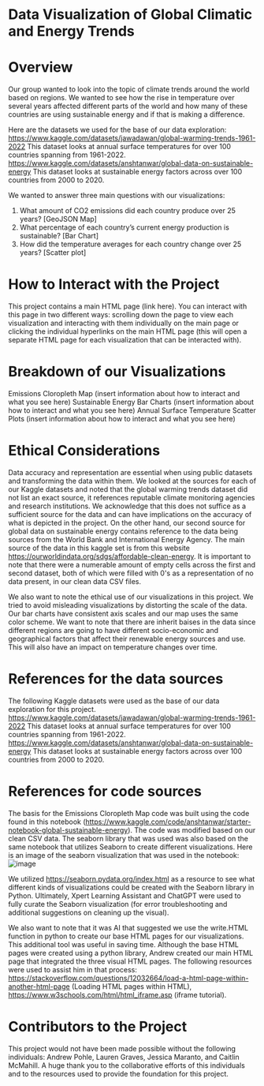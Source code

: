 # Data Visualization of Global Climatic and Energy Trends

# Overview
  Our group wanted to look into the topic of climate trends around the world based on regions. We wanted to see how the rise in temperature over several years affected different parts of the world and how many of these countries are using sustainable energy and if that is making a difference.

Here are the datasets we used for the base of our data exploration:
https://www.kaggle.com/datasets/jawadawan/global-warming-trends-1961-2022 
This dataset looks at annual surface temperatures for over 100 countries spanning from 1961-2022. 
https://www.kaggle.com/datasets/anshtanwar/global-data-on-sustainable-energy
This dataset looks at sustainable energy factors across over 100 countries from 2000 to 2020. 

We wanted to answer three main questions with our visualizations:
1. What amount of CO2 emissions did each country produce over 25 years? [GeoJSON Map]
2. What percentage of each country’s current energy production is sustainable? [Bar Chart]
3. How did the temperature averages for each country change over 25 years? [Scatter plot]

# How to Interact with the Project
  This project contains a main HTML page (link here). You can interact with this page in two different ways: scrolling down the page to view each visualization and interacting with them individually on the main page or clicking the individual hyperlinks on the main HTML page (this will open a separate HTML page for each visualization that can be interacted with).

# Breakdown of our Visualizations
Emissions Cloropleth Map
(insert information about how to interact and what you see here)
Sustainable Energy Bar Charts
(insert information about how to interact and what you see here)
Annual Surface Temperature Scatter Plots
(insert information about how to interact and what you see here)

# Ethical Considerations
  Data accuracy and representation are essential when using public datasets and transforming the data within them. We looked at the sources for each of our Kaggle datasets and noted that the global warming trends dataset did not list an exact source, it references reputable climate monitoring agencies and research institutions. We acknowledge that this does not suffice as a sufficient source for the data and can have implications on the accuracy of what is depicted in the project. On the other hand, our second source for global data on sustainable energy contains reference to the data being sources from the World Bank and International Energy Agency. The main source of the data in this kaggle set is from this website
https://ourworldindata.org/sdgs/affordable-clean-energy. It is important to note that there were a numerable amount of empty cells across the first and second dataset, both of which were filled with 0's as a representation of no data present, in our clean data CSV files. 

  We also want to note the ethical use of our visualizations in this project. We tried to avoid misleading visualizations by distorting the scale of the data. Our bar charts have consistent axis scales and our map uses the same color scheme. We want to note that there are inherit baises in the data since different regions are going to have different socio-economic and geographical factors that affect their renewable energy sources and use. This will also have an impact on temperature changes over time. 

# References for the data sources
  The following Kaggle datasets were used as the base of our data exploration for this project.   
https://www.kaggle.com/datasets/jawadawan/global-warming-trends-1961-2022 
This dataset looks at annual surface temperatures for over 100 countries spanning from 1961-2022. 
https://www.kaggle.com/datasets/anshtanwar/global-data-on-sustainable-energy
This dataset looks at sustainable energy factors across over 100 countries from 2000 to 2020. 

# References for code sources
The basis for the Emissions Cloropleth Map code was built using the code found in this notebook (https://www.kaggle.com/code/anshtanwar/starter-notebook-global-sustainable-energy). The code was modified based on our clean CSV data. The seaborn library that was used was also based on the same notebook that utilizes Seaborn to create different visualizations. Here is an image of the seaborn visualization that was used in the notebook: 
![image](https://github.com/user-attachments/assets/4bd43d60-18d1-4960-bfd6-7c67fb91170e)

We utilized https://seaborn.pydata.org/index.html as a resource to see what different kinds of visualizations could be created with the Seaborn library in Python. Ultimately, Xpert Learning Assistant and ChatGPT were used to fully curate the Seaborn visualization (for error troubleshooting and additional suggestions on cleaning up the visual). 

We also want to note that it was AI that suggested we use the write.HTML function in python to create our base HTML pages for our visualizations. This additional tool was useful in saving time. Although the base HTML pages were created using a python library, Andrew created our main HTML page that integrated the three visual HTML pages. The following resources were used to assist him in that process: https://stackoverflow.com/questions/12032664/load-a-html-page-within-another-html-page (Loading HTML pages within HTML), https://www.w3schools.com/html/html_iframe.asp (iframe tutorial). 

# Contributors to the Project
This project would not have been made possible without the following individuals: Andrew Pohle, Lauren Graves, Jessica Maranto, and Caitlin McMahill. A huge thank you to the collaborative efforts of this individuals and to the resources used to provide the foundation for this project.



  




